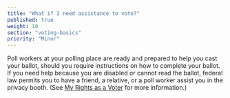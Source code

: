 ```yaml
---
title: "What if I need assistance to vote?"
published: true
weight: 10
section: "voting-basics"
priority: "Minor"
---
```

Poll workers at your polling place are ready and prepared to help you cast your ballot, should you require instructions on how to complete your ballot. If you need help because you are disabled or cannot read the ballot, federal law permits you to have a friend, a relative, or a poll worker assist you in the privacy booth. (See [My Rights as a Voter](#section-rights-as-a-voter) for more information.)  
